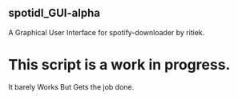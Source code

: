 ## spotidl_GUI-alpha
A Graphical User Interface for spotify-downloader by ritiek.

# This script is a work in progress.
It barely Works But Gets the job done.
